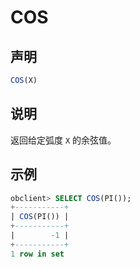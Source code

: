 # COS

## 声明

```sql
COS(X)
```

## 说明

返回给定弧度 `X` 的余弦值。

## 示例

```sql
obclient> SELECT COS(PI());
+-----------+
| COS(PI()) |
+-----------+
|        -1 |
+-----------+
1 row in set 
```
